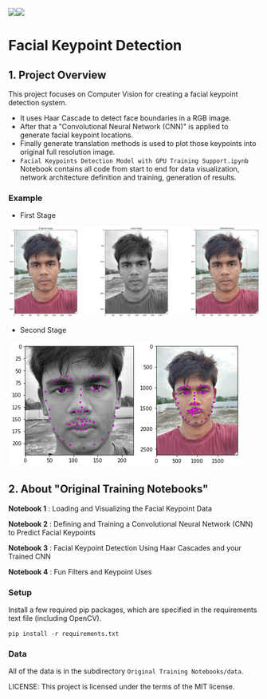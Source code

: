 <img src="https://img.shields.io/badge/python%20-%2314354C.svg?&style=for-the-badge&logo=python&logoColor=white"/><img src="https://img.shields.io/badge/PyTorch%20-%23EE4C2C.svg?&style=for-the-badge&logo=PyTorch&logoColor=white" />

# Facial Keypoint Detection

## 1. Project Overview

This project focuses on Computer Vision for creating a facial keypoint detection system. 
* It uses Haar Cascade to detect face boundaries in a RGB image.
* After that a "Convolutional Neural Network (CNN)" is applied to generate facial keypoint locations. 
* Finally generate translation methods is used to plot those keypoints into original full resolution image.
* `Facial Keypoints Detection Model with GPU Training Support.ipynb` Notebook contains all code from start to end for data visualization, network architecture definition and training, generation of results.

### Example

* First Stage

<img src="https://github.com/3ZadeSSG/Computer-Vision-Facial-Keypoints-Detection/blob/master/Original%20Training%20Notebooks/images/sample_plot.png">

* Second Stage

<img src="https://github.com/3ZadeSSG/Computer-Vision-Facial-Keypoints-Detection/blob/master/Original%20Training%20Notebooks/images/sample_plot_gray.png"><img src="https://github.com/3ZadeSSG/Computer-Vision-Facial-Keypoints-Detection/blob/master/Original%20Training%20Notebooks/images/sample_plot_rgb.png">


## 2. About "Original Training Notebooks"

__Notebook 1__ : Loading and Visualizing the Facial Keypoint Data

__Notebook 2__ : Defining and Training a Convolutional Neural Network (CNN) to Predict Facial Keypoints

__Notebook 3__ : Facial Keypoint Detection Using Haar Cascades and your Trained CNN

__Notebook 4__ : Fun Filters and Keypoint Uses


### Setup

Install a few required pip packages, which are specified in the requirements text file (including OpenCV).
```
pip install -r requirements.txt
```


### Data

All of the data is in the subdirectory `Original Training Notebooks/data`.


LICENSE: This project is licensed under the terms of the MIT license.
